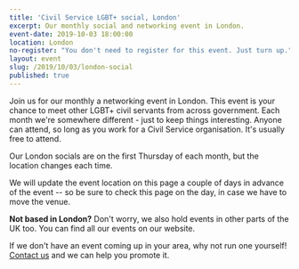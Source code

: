 ```yaml
---
title: 'Civil Service LGBT+ social, London'
excerpt: Our monthly social and networking event in London.
event-date: 2019-10-03 18:00:00
location: London
no-register: "You don't need to register for this event. Just turn up."
layout: event
slug: /2019/10/03/london-social
published: true
---
```

Join us for our monthly a networking event in London. This event is your chance to meet other LGBT+ civil servants from across government. Each month we're somewhere different - just to keep things interesting. Anyone can attend, so long as you work for a Civil Service organisation. It's usually free to attend.

Our London socials are on the first Thursday of each month, but the location changes each time.

We will update the event location on this page a couple of days in advance of the event -- so be sure to check this page on the day, in case we have to move the venue.

**Not based in London?** Don't worry, we also hold events in other parts of the UK too. You can find all our events on our website.

If we don't have an event coming up in your area, why not run one yourself! [Contact us](/about/contact-us/) and we can help you promote it.